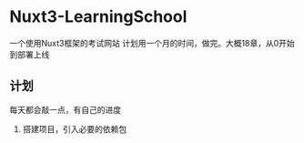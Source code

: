 # Nuxt3-LearningSchool
一个使用Nuxt3框架的考试网站
计划用一个月的时间，做完。大概18章，从0开始到部署上线
## 计划
 每天都会敲一点，有自己的进度
 1. 搭建项目，引入必要的依赖包
